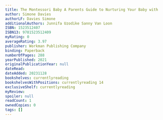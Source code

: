 ```yaml
---
title: The Montessori Baby A Parents Guide to Nurturing Your Baby with Love Respect and Understanding The Parents Guide to Montessori 2
author: Simone Davies
authorLF: Davies Simone
additionalAuthors: Junnifa Uzodike Sanny Van Loon
ISBN: 1523512407
ISBN13: 9781523512409
myRating: 0
averageRating: 3.97
publisher: Workman Publishing Company
binding: Paperback
numberOfPages: 288
yearPublished: 2021
originalPublicationYear: null
dateRead: 
dateAdded: 20231128
bookshelves: currentlyreading
bookshelvesWithPositions: currentlyreading 14
exclusiveShelf: currentlyreading
myReview: 
spoiler: null
readCount: 1
ownedCopies: 0
tags: []
---
```


